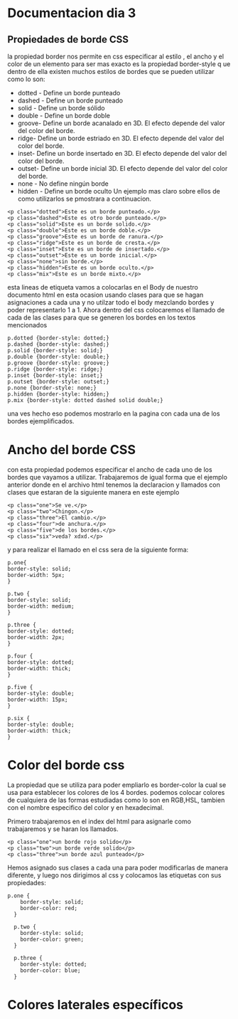 # Documentacion dia 3

## Propiedades de borde CSS
la propiedad border nos permite en css especificar  al estilo , el ancho  y el color  de un elemento para ser mas exacto es la propiedad border-style q ue dentro de ella existen muchos estilos de bordes que se pueden utilizar como lo son:
* dotted - Define un borde punteado
* dashed - Define un borde punteado
* solid - Define un borde sólido
* double - Define un borde doble
* groove- Define un borde acanalado en 3D. El efecto depende del valor del color del borde.
* ridge- Define un borde estriado en 3D. El efecto depende del valor del color del borde.
* inset- Define un borde insertado en 3D. El efecto depende del valor del color del borde.
* outset- Define un borde inicial 3D. El efecto depende del valor del color del borde.
* none - No define ningún borde
* hidden - Define un borde oculto
Un ejemplo mas claro sobre ellos de como utilizarlos se pmostrara a continuacion.
```
<p class="dotted">Este es un borde punteado.</p>
<p class="dashed">Este es otro borde punteado.</p>
<p class="solid">Este es un borde solido.</p>
<p class="double">Este es un borde doble.</p>
<p class="groove">Este es un borde de ranura.</p>
<p class="ridge">Este es un borde de cresta.</p>
<p class="inset">Este es un borde de insertado.</p>
<p class="outset">Este es un borde inicial.</p>
<p class="none">sin borde.</p>
<p class="hidden">Este es un borde oculto.</p>
<p class="mix">Este es un borde mixto.</p>
```
esta lineas de etiqueta vamos a colocarlas en el Body de nuestro documento html en esta ocasion usando clases para que se hagan asignaciones a cada una y no utilzar todo el body mezclando bordes y poder representarlo 1 a 1.
Ahora dentro del css colocaremos el llamado de cada de las clases para que se generen los bordes en los textos mencionados
```
p.dotted {border-style: dotted;}
p.dashed {border-style: dashed;}
p.solid {border-style: solid;}
p.double {border-style: double;}
p.groove {border-style: groove;}
p.ridge {border-style: ridge;}
p.inset {border-style: inset;}
p.outset {border-style: outset;}
p.none {border-style: none;}
p.hidden {border-style: hidden;}
p.mix {border-style: dotted dashed solid double;}
```
una ves hecho eso podemos mostrarlo en la pagina con cada una de los bordes ejemplificados.

# Ancho del borde CSS
con esta propiedad podemos especificar el ancho de cada uno de los bordes que vayamos a utilizar.
Trabajaremos de igual forma que el ejemplo anterior donde en el archivo html tenemos la declaracion y llamados con clases que estaran de la siguiente manera en este ejemplo
```
<p class="one">Se ve.</p>
<p class="two">Chingon.</p>
<p class="three">El cambio.</p>
<p class="four">de anchura.</p>
<p class="five">de los bordes.</p>
<p class="six">veda? xdxd.</p>
```
y para realizar el llamado en el css sera de la siguiente forma:
```
p.one{
border-style: solid;
border-width: 5px;
}

p.two {
border-style: solid;
border-width: medium;
}

p.three {
border-style: dotted;
border-width: 2px;
}

p.four {
border-style: dotted;
border-width: thick;
}

p.five {
border-style: double;
border-width: 15px;
}

p.six {
border-style: double;
border-width: thick;
}

```
# Color del borde css
La propiedad que se utiliza para poder empliarlo es border-color la cual se usa para establecer los colores de los 4 bordes. podemos colocar colores de cualquiera de las formas estudiadas como lo son en RGB,HSL, tambien con el nombre especifico del color y en hexadecimal.

Primero trabajaremos en el index del html para asignarle como trabajaremos y se haran los llamados.
```
<p class="one">un borde rojo solido</p>
<p class="two">un borde verde solido</p>
<p class="three">un borde azul punteado</p>
```
Hemos asignado sus clases a cada una para poder modificarlas de manera diferente, y luego nos dirigimos al css y colocamos las etiquetas con sus propiedades:
```
p.one {
    border-style: solid;
    border-color: red;
  }
  
  p.two {
    border-style: solid;
    border-color: green;
  } 
  
  p.three {
    border-style: dotted;
    border-color: blue;
  } 
```
# Colores laterales específicos
